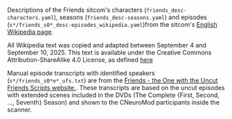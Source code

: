 Descriptions of the Friends sitcom's characters (``friends_desc-characters.yaml``), seasons (``friends_desc-seasons.yaml``) and episodes (``s*/friends_s0*_desc-episodes_wikipedia.yaml``)from the sitcom's 
<a href="https://en.wikipedia.org/wiki/Friends">English Wikipedia page</a>.


All Wikipedia text was copied and adapted between September 4 and September 10, 2025. This text is available under the Creative Commons Attribution-ShareAlike 4.0 License, as defined <a href="https://en.wikipedia.org/wiki/Wikipedia:Text_of_the_Creative_Commons_Attribution-ShareAlike_4.0_International_License">here</a> 


Manual episode transcripts with identified speakers (``s*/friends_s0*e*_ufs.txt``) are from the <a href="https://uncutfriendsepisodes.tripod.com">Friends - the One with the Uncut Friends Scripts website.</a>. These transcripts are based on the uncut episodes with extended scenes included in the DVDs (The Complete {First, Second, ..., Seventh} Season) and shown to the CNeuroMod participants inside the scanner.

